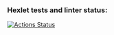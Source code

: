 ### Hexlet tests and linter status:
[![Actions Status](https://github.com/filippnmx/layout-designer-project-58/actions/workflows/hexlet-check.yml/badge.svg)](https://github.com/filippnmx/layout-designer-project-58/actions)